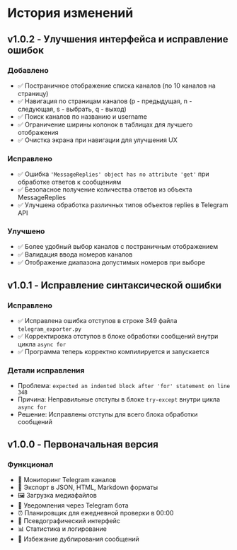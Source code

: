 # История изменений

## v1.0.2 - Улучшения интерфейса и исправление ошибок

### Добавлено
- ✅ Постраничное отображение списка каналов (по 10 каналов на страницу)
- ✅ Навигация по страницам каналов (p - предыдущая, n - следующая, s - выбрать, q - выход)
- ✅ Поиск каналов по названию и username
- ✅ Ограничение ширины колонок в таблицах для лучшего отображения
- ✅ Очистка экрана при навигации для улучшения UX

### Исправлено
- ✅ Ошибка `'MessageReplies' object has no attribute 'get'` при обработке ответов к сообщениям
- ✅ Безопасное получение количества ответов из объекта MessageReplies
- ✅ Улучшена обработка различных типов объектов replies в Telegram API

### Улучшено
- ✅ Более удобный выбор каналов с постраничным отображением
- ✅ Валидация ввода номеров каналов
- ✅ Отображение диапазона допустимых номеров при выборе

## v1.0.1 - Исправление синтаксической ошибки

### Исправлено
- ✅ Исправлена ошибка отступов в строке 349 файла `telegram_exporter.py`
- ✅ Корректировка отступов в блоке обработки сообщений внутри цикла `async for`
- ✅ Программа теперь корректно компилируется и запускается

### Детали исправления
- Проблема: `expected an indented block after 'for' statement on line 348`
- Причина: Неправильные отступы в блоке `try-except` внутри цикла `async for`
- Решение: Исправлены отступы для всего блока обработки сообщений

## v1.0.0 - Первоначальная версия

### Функционал
- 📡 Мониторинг Telegram каналов
- 📁 Экспорт в JSON, HTML, Markdown форматы
- 🖼️ Загрузка медиафайлов
- 🔔 Уведомления через Telegram бота
- ⏰ Планировщик для ежедневной проверки в 00:00
- 🎨 Псевдографический интерфейс
- 📊 Статистика и логирование
- 💾 Избежание дублирования сообщений